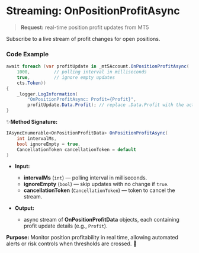 # Streaming: OnPositionProfitAsync

> **Request:** real-time position profit updates from MT5

Subscribe to a live stream of profit changes for open positions.

### Code Example

```csharp
await foreach (var profitUpdate in _mt5Account.OnPositionProfitAsync(
    1000,         // polling interval in milliseconds
    true,         // ignore empty updates
    cts.Token))
{
    _logger.LogInformation(
        "OnPositionProfitAsync: Profit={Profit}",
        profitUpdate.Data.Profit); // replace .Data.Profit with the actual profit property
}
```

✨**Method Signature:**
```csharp
IAsyncEnumerable<OnPositionProfitData> OnPositionProfitAsync(
    int intervalMs,
    bool ignoreEmpty = true,
    CancellationToken cancellationToken = default
)
```
* **Input:**
    * **intervalMs** (`int`) — polling interval in milliseconds.
    * **ignoreEmpty** (`bool`) — skip updates with no change if `true`.
    * **cancellationToken** (`CancellationToken`) — token to cancel the stream.

* **Output:**
    * async stream of **OnPositionProfitData** objects, each containing profit update details (e.g., `Profit`).

**Purpose:** Monitor position profitability in real time, allowing automated alerts or risk controls when thresholds are crossed. 🚀

